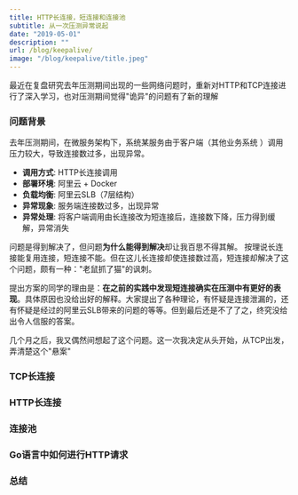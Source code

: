 ```yaml
---
title: HTTP长连接，短连接和连接池
subtitle: 从一次压测异常说起
date: "2019-05-01"
description: ""
url: /blog/keepalive/
image: "/blog/keepalive/title.jpeg"
---
```

最近在复盘研究去年压测期间出现的一些网络问题时，重新对HTTP和TCP连接进行了深入学习，也对压测期间觉得"诡异"的问题有了新的理解
<!--more-->
### 问题背景
去年压测期间，在微服务架构下，系统某服务由于客户端（其他业务系统
）调用压力较大，导致连接数过多，出现异常。
* **调用方式**: HTTP长连接调用
* **部署环境**: 阿里云 + Docker
* **负载均衡**: 阿里云SLB（7层结构）
* **异常现象**: 服务端连接数过多，出现异常
* **异常处理**: 将客户端调用由长连接改为短连接后，连接数下降，压力得到缓解，异常消失

问题是得到解决了，但问题**为什么能得到解决**却让我百思不得其解。
按理说长连接能复用连接，短连接不能。但在这儿长连接却使连接数过高，短连接却解决了这个问题，颇有一种："老鼠抓了猫"的讽刺。

提出方案的同学的理由是：**在之前的实践中发现短连接确实在压测中有更好的表现**。具体原因也没给出好的解释。大家提出了各种理论，有怀疑是连接泄漏的，还有怀疑是经过的阿里云SLB带来的问题的等等。但到最后还是不了了之，终究没给出令人信服的答案。

几个月之后，我又偶然间想起了这个问题。这一次我决定从头开始，从TCP出发，弄清楚这个"悬案"

### TCP长连接
### HTTP长连接
### 连接池
### Go语言中如何进行HTTP请求
### 总结




